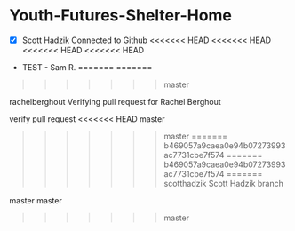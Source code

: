 # Youth-Futures-Shelter-Home

- [x] Scott Hadzik Connected to Github
<<<<<<< HEAD
<<<<<<< HEAD
<<<<<<< HEAD
<<<<<<< HEAD
- TEST - Sam R.
=======
=======
>>>>>>> master

rachelberghout
Verifying pull request for Rachel Berghout

verify pull request
<<<<<<< HEAD
master
>>>>>>> master
=======
>>>>>>> b469057a9caea0e94b07273993ac7731cbe7f574
=======
>>>>>>> b469057a9caea0e94b07273993ac7731cbe7f574
=======
scotthadzik
Scott Hadzik branch 

master master
>>>>>>> master

